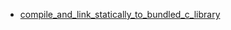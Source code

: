 - [compile_and_link_statically_to_bundled_c_library](compile_and_link_statically_to_bundled_c_library/README.md)
